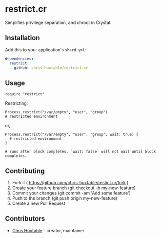 # restrict.cr

Simplifies privilege separation, and chroot in Crystal.


## Installation

Add this to your application's `shard.yml`:

```yaml
dependencies:
  restrict:
    github: chris-huxtable/restrict.cr
```


## Usage

```crystal
require "restrict"
```

Restricting:
```crystal
Process.restrict("/var/empty", "user", "group")
# restricted environment
```
or,
```crystal
Process.restrict("/var/empty", "user", "group", wait: true) {
  # restricted environment
}

# runs after block completes. `wait: false` will not wait until block completes.
```


## Contributing

1. Fork it ( https://github.com/chris-huxtable/restict.cr/fork )
2. Create your feature branch (git checkout -b my-new-feature)
3. Commit your changes (git commit -am 'Add some feature')
4. Push to the branch (git push origin my-new-feature)
5. Create a new Pull Request


## Contributors

- [Chris Huxtable](https://github.com/chris-huxtable) - creator, maintainer
